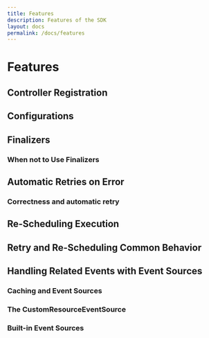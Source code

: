 ```yaml
---
title: Features
description: Features of the SDK
layout: docs
permalink: /docs/features
---
```


# Features 

## Controller Registration

## Configurations

## Finalizers

### When not to Use Finalizers

## Automatic Retries on Error

### Correctness and automatic retry

## Re-Scheduling Execution

## Retry and Re-Scheduling Common Behavior

## Handling Related Events with Event Sources

### Caching and Event Sources

### The CustomResourceEventSource

### Built-in Event Sources



